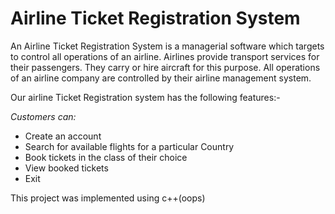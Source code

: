 # Airline Ticket Registration System

An Airline Ticket Registration System is a managerial software which targets to control all operations of an airline. Airlines provide transport services for their passengers. They carry or hire aircraft for this purpose. All operations of an airline company are controlled by their airline management system.

Our airline Ticket Registration system has the following features:-

*Customers can:*
* Create an account
* Search for available flights for a particular Country
* Book tickets in the class of their choice
* View booked tickets 
* Exit

    
This project was implemented using c++(oops)
	
